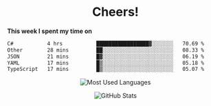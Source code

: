 <h1 align="center">Cheers!</h1>

**This week I spent my time on**
<!--START_SECTION:waka-->

```txt
C#           4 hrs           █████████████████▓░░░░░░░   70.69 %
Other        28 mins         ██░░░░░░░░░░░░░░░░░░░░░░░   08.33 %
JSON         21 mins         █▓░░░░░░░░░░░░░░░░░░░░░░░   06.19 %
YAML         17 mins         █▒░░░░░░░░░░░░░░░░░░░░░░░   05.18 %
TypeScript   17 mins         █▒░░░░░░░░░░░░░░░░░░░░░░░   05.07 %
```

<!--END_SECTION:waka-->

<p align="center"><img src="https://github-readme-stats.vercel.app/api/top-langs/?username=thnkrn&layout=compact&hide=html&theme=tokyonight" alt="Most Used Languages" /></p>

<p align="center"><img src="https://github-readme-stats.vercel.app/api?username=thnkrn&show_icons=true&count_private=true&theme=tokyonight&show=reviews&hide_rank=false&rank_icon=github" alt="GitHub Stats" /></p>

<!-- <p align="center"><a href="https://wakatime.com"><img src="https://wakatime.com/share/@thnkrn/40092326-d1bd-471b-89da-9a7c63939402.png" /></p>
 -->
